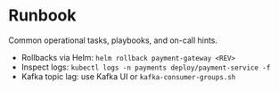 # Runbook

Common operational tasks, playbooks, and on-call hints.
- Rollbacks via Helm: `helm rollback payment-gateway <REV>`
- Inspect logs: `kubectl logs -n payments deploy/payment-service -f`
- Kafka topic lag: use Kafka UI or `kafka-consumer-groups.sh`
